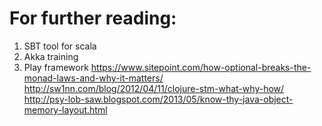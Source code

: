 # For further reading:

1. SBT tool for scala
2. Akka training
3. Play framework
https://www.sitepoint.com/how-optional-breaks-the-monad-laws-and-why-it-matters/
http://sw1nn.com/blog/2012/04/11/clojure-stm-what-why-how/
http://psy-lob-saw.blogspot.com/2013/05/know-thy-java-object-memory-layout.html
